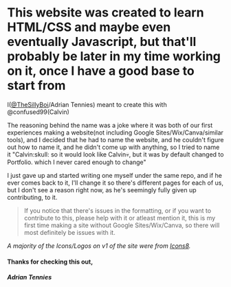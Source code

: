 # This website was created to learn HTML/CSS and maybe even eventually Javascript, but that'll probably be later in my time working on it, once I have a good base to start from
I([@TheSillyBoi](https://github.com/thesillyboi/)/Adrian Tennies) meant to create this with @confused99(Calvin)

The reasoning behind the name was a joke where it was both of our first experiences making a website(not including Google Sites/Wix/Canva/similar tools), and I decided that he had to name the website, and he couldn't figure out how to name it, and he didn't come up with anything, so I tried to name it "Calvin\:skull: so it would look like Calvin:skull:, but it was by default changed to Portfolio. which I never cared enough to change"

 I just gave up and started writing one myself under the same repo, and if he ever comes back to it, I'll change it so there's different pages for each of us, but I don't see a reason right now, as he's seemingly fully given up contributing, to it.

> If you notice that there's issues in the formatting, or if you want to contribute to this, please help with it or atleast mention it, this is my first time making a site without Google Sites/Wix/Canva, so there will most definitely be issues with it.  

*A majority of the Icons/Logos on v1 of the site were from [Icons8](icons8.com).* 
####  Thanks for checking this out, 
 ##### **Adrian Tennies**